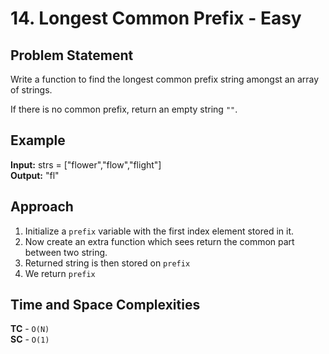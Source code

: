 # 14. Longest Common Prefix - Easy

## Problem Statement
Write a function to find the longest common prefix string amongst an array of strings.

If there is no common prefix, return an empty string `""`.

## Example
**Input:** strs = ["flower","flow","flight"]<br>
**Output:** "fl"

## Approach
1. Initialize a `prefix` variable with the first index element stored in it.
2. Now create an extra function which sees return the common part between two string.
3. Returned string is then stored on `prefix`
4. We return `prefix`

## Time and Space Complexities
**TC** - `O(N)`<br>
**SC** - `O(1)`

